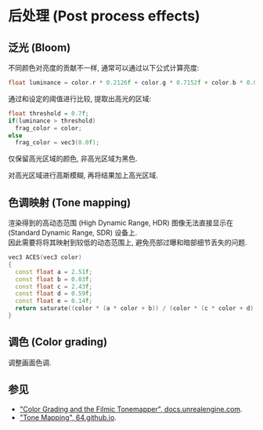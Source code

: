 # 后处理 (Post process effects)

## 泛光 (Bloom)

不同颜色对亮度的贡献不一样, 通常可以通过以下公式计算亮度:  

```cpp
float luminance = color.r * 0.2126f + color.g * 0.7152f + color.b * 0.0722f;
```

通过和设定的阈值进行比较, 提取出高光的区域:  

```cpp
float threshold = 0.7f;
if(luminance > threshold)
  frag_color = color;
else
  frag_color = vec3(0.0f);
```

仅保留高光区域的颜色, 非高光区域为黑色.  

对高光区域进行高斯模糊, 再将结果加上高光区域.  

## 色调映射 (Tone mapping)

渲染得到的高动态范围 (High Dynamic Range, HDR) 图像无法直接显示在 (Standard Dynamic Range, SDR) 设备上.  
因此需要将将其映射到较低的动态范围上, 避免亮部过曝和暗部细节丢失的问题.  

```cpp
vec3 ACES(vec3 color)
{
  const float a = 2.51f;
  const float b = 0.03f;
  const float c = 2.43f;
  const float d = 0.59f;
  const float e = 0.14f;
  return saturate((color * (a * color + b)) / (color * (c * color + d) + e));
}
```

## 调色 (Color grading)

调整画面色调.  

## 参见

- ["Color Grading and the Filmic Tonemapper", docs.unrealengine.com](https://docs.unrealengine.com/5.2/en-US/color-grading-and-the-filmic-tonemapper-in-unreal-engine/).
- ["Tone Mapping", 64.github.io](https://64.github.io/tonemapping/).
